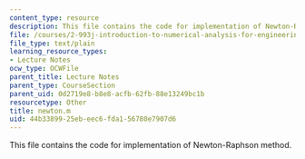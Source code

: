 ```yaml
---
content_type: resource
description: This file contains the code for implementation of Newton-Raphson method.
file: /courses/2-993j-introduction-to-numerical-analysis-for-engineering-13-002j-spring-2005/44b3389925ebeec6fda156780e7907d6_newton.m
file_type: text/plain
learning_resource_types:
- Lecture Notes
ocw_type: OCWFile
parent_title: Lecture Notes
parent_type: CourseSection
parent_uid: 0d2719e8-b8e8-acfb-62fb-88e13249bc1b
resourcetype: Other
title: newton.m
uid: 44b33899-25eb-eec6-fda1-56780e7907d6
---
```

This file contains the code for implementation of Newton-Raphson method.

